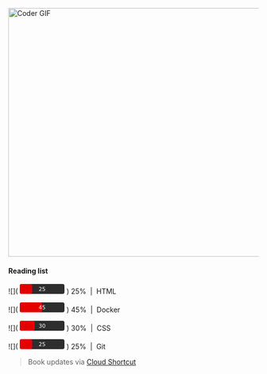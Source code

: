 [<img src="https://media.giphy.com/media/3o6ozomjwcQJpdz5p6/giphy.gif" alt="Coder GIF" width="800" height="500">](https://www.youtube.com/watch?v=0a2lv4IwZFY)

  #### Reading list
  
  ![](
    <svg width="90.0" height="20" xmlns="http://www.w3.org/2000/svg">
      <linearGradient id="a" x2="0" y2="100%%">
        <stop offset="0" stop-color="#bbb" stop-opacity=".2"/>
        <stop offset="1" stop-opacity=".1"/>
      </linearGradient>
      <rect rx="4" x="0" width="90.0" height="20" fill="#333"/>
      <rect rx="4" x="0" width="25" height="20" fill="red"/>
      <rect rx="4" width="90.0" height="20" fill="url(#a)"/>
      <g fill="#fff" text-anchor="middle" font-family="DejaVu Sans,Verdana,Geneva,sans-serif" font-size="11">
        <text x="45.0" y="14">
          25
        </text>
      </g>
    </svg>
  ) 25% &nbsp;|&nbsp; HTML
  
  ![](
    <svg width="90.0" height="20" xmlns="http://www.w3.org/2000/svg">
      <linearGradient id="a" x2="0" y2="100%%">
        <stop offset="0" stop-color="#bbb" stop-opacity=".2"/>
        <stop offset="1" stop-opacity=".1"/>
      </linearGradient>
      <rect rx="4" x="0" width="90.0" height="20" fill="#333"/>
      <rect rx="4" x="0" width="45" height="20" fill="red"/>
      <rect rx="4" width="90.0" height="20" fill="url(#a)"/>
      <g fill="#fff" text-anchor="middle" font-family="DejaVu Sans,Verdana,Geneva,sans-serif" font-size="11">
        <text x="45.0" y="14">
          45
        </text>
      </g>
    </svg>
  ) 45% &nbsp;|&nbsp; Docker
  
  ![](
    <svg width="90.0" height="20" xmlns="http://www.w3.org/2000/svg">
      <linearGradient id="a" x2="0" y2="100%%">
        <stop offset="0" stop-color="#bbb" stop-opacity=".2"/>
        <stop offset="1" stop-opacity=".1"/>
      </linearGradient>
      <rect rx="4" x="0" width="90.0" height="20" fill="#333"/>
      <rect rx="4" x="0" width="30" height="20" fill="red"/>
      <rect rx="4" width="90.0" height="20" fill="url(#a)"/>
      <g fill="#fff" text-anchor="middle" font-family="DejaVu Sans,Verdana,Geneva,sans-serif" font-size="11">
        <text x="45.0" y="14">
          30
        </text>
      </g>
    </svg>
  ) 30% &nbsp;|&nbsp; CSS
  
  ![](
    <svg width="90.0" height="20" xmlns="http://www.w3.org/2000/svg">
      <linearGradient id="a" x2="0" y2="100%%">
        <stop offset="0" stop-color="#bbb" stop-opacity=".2"/>
        <stop offset="1" stop-opacity=".1"/>
      </linearGradient>
      <rect rx="4" x="0" width="90.0" height="20" fill="#333"/>
      <rect rx="4" x="0" width="25" height="20" fill="red"/>
      <rect rx="4" width="90.0" height="20" fill="url(#a)"/>
      <g fill="#fff" text-anchor="middle" font-family="DejaVu Sans,Verdana,Geneva,sans-serif" font-size="11">
        <text x="45.0" y="14">
          25
        </text>
      </g>
    </svg>
  ) 25% &nbsp;|&nbsp; Git
  
  > Book updates via [Cloud Shortcut](https://github.com/saschazengler/progress_bar_shortcut)
  